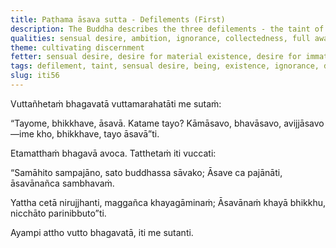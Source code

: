 ```yaml
---
title: Paṭhama āsava sutta - Defilements (First)
description: The Buddha describes the three defilements - the taint of sensual desire, the taint of becoming, and the taint of ignorance, and the way of practice leading to their cessation.
qualities: sensual desire, ambition, ignorance, collectedness, full awareness, mindfulness, discernment, ending
theme: cultivating discernment
fetter: sensual desire, desire for material existence, desire for immaterial existence, ignorance
tags: defilement, taint, sensual desire, being, existence, ignorance, discernment, quenching, collectedness, fully aware, mindfulness, cessation, craving, iti, iti50-99
slug: iti56
---
```


Vuttañhetaṁ bhagavatā vuttamarahatāti me sutaṁ:

“Tayome, bhikkhave, āsavā. Katame tayo? Kāmāsavo, bhavāsavo, avijjāsavo—ime kho, bhikkhave, tayo āsavā”ti.

Etamatthaṁ bhagavā avoca. Tatthetaṁ iti vuccati:

“Samāhito sampajāno,
sato buddhassa sāvako;
Āsave ca pajānāti,
āsavānañca sambhavaṁ.

Yattha cetā nirujjhanti,
maggañca khayagāminaṁ;
Āsavānaṁ khayā bhikkhu,
nicchāto parinibbuto”ti.

Ayampi attho vutto bhagavatā, iti me sutanti.
